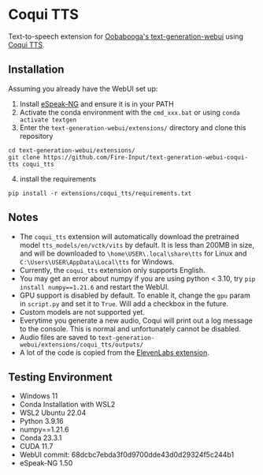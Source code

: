 # Coqui TTS
Text-to-speech extension for [Oobabooga's text-generation-webui](https://github.com/oobabooga/text-generation-webui) using [Coqui TTS](https://github.com/coqui-ai/TTS).

## Installation
Assuming you already have the WebUI set up:

1. Install [eSpeak-NG](https://github.com/espeak-ng/espeak-ng/releases) and ensure it is in your PATH
2. Activate the conda environment with the `cmd_xxx.bat` or using `conda activate textgen`
3. Enter the  `text-generation-webui/extensions/` directory and clone this repository
```
cd text-generation-webui/extensions/
git clone https://github.com/Fire-Input/text-generation-webui-coqui-tts coqui_tts
```
4. install the requirements
```
pip install -r extensions/coqui_tts/requirements.txt
```

## Notes
- The `coqui_tts` extension will automatically download the pretrained model `tts_models/en/vctk/vits` by default. It is less than 200MB in size, and will be downloaded to `\home\USER\.local\share\tts` for Linux and `C:\Users\USER\AppData\Local\tts` for Windows.
- Currently, the `coqui_tts` extension only supports English.
- You may get an error about numpy if you are using python < 3.10, try `pip install numpy==1.21.6` and restart the WebUI.
- GPU support is disabled by default. To enable it, change the `gpu` param in `script.py` and set it to `True`. Will add a checkbox in the future.
- Custom models are not supported yet.
- Everytime you generate a new audio, Coqui will print out a log message to the console. This is normal and unfortunately cannot be disabled.
- Audio files are saved to `text-generation-webui/extensions/coqui_tts/outputs/`
- A lot of the code is copied from the [ElevenLabs extension](https://github.com/oobabooga/text-generation-webui/tree/main/extensions/elevenlabs_tts).

## Testing Environment
- Windows 11
- Conda Installation with WSL2
- WSL2 Ubuntu 22.04
- Python 3.9.16
- numpy==1.21.6
- Conda 23.3.1
- CUDA 11.7
- WebUI commit: 68dcbc7ebda3f0d9700dde43d0d29324f5c244b1
- eSpeak-NG 1.50